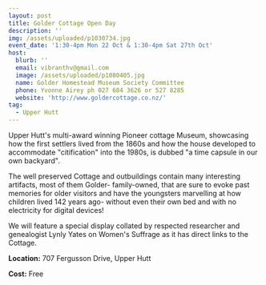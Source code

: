 ```yaml
---
layout: post
title: Golder Cottage Open Day
description: ''
img: /assets/uploaded/p1030734.jpg
event_date: '1:30-4pm Mon 22 Oct & 1:30-4pm Sat 27th Oct'
host:
  blurb: ''
  email: vibranthv@gmail.com
  image: /assets/uploaded/p1080405.jpg
  name: Golder Homestead Museum Society Committee
  phone: Yvonne Airey ph 027 684 3626 or 527 8285
  website: 'http://www.goldercottage.co.nz/'
tag:
  - Upper Hutt
---
```

Upper Hutt's multi-award winning Pioneer cottage Museum, showcasing how  the first settlers lived from the 1860s and how the house developed to accommodate "citification" into the 1980s, is dubbed "a time capsule in our own backyard". 

The well preserved Cottage and outbuildings contain many interesting artifacts, most of them Golder- family-owned,  that are sure to evoke past memories for older visitors and have the youngsters marvelling at how children lived 142 years ago- without even their own bed and with no electricity for digital devices!

We will feature a special display collated by  respected researcher and genealogist Lynly Yates on Women's Suffrage as it has direct  links to the Cottage.

**Location:** 707 Fergusson Drive, Upper Hutt

**Cost:** Free

